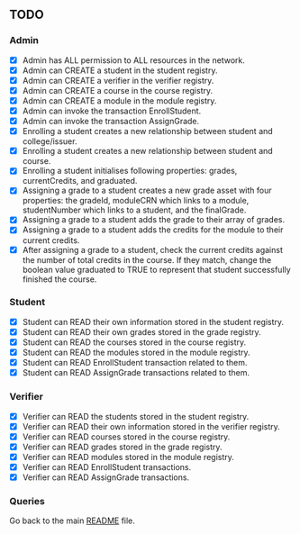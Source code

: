 ## TODO
### Admin
- [x] Admin has ALL permission to ALL resources in the network.
- [x] Admin can CREATE a student in the student registry.
- [x] Admin can CREATE a verifier in the verifier registry.
- [x] Admin can CREATE a course in the course registry.
- [x] Admin can CREATE a module in the module registry.
- [x] Admin can invoke the transaction EnrollStudent.
- [x] Admin can invoke the transaction AssignGrade.
- [x] Enrolling a student creates a new relationship between student and college/issuer.
- [x] Enrolling a student creates a new relationship between student and course.
- [x] Enrolling a student initialises following properties: grades, currentCredits, and graduated.
- [x] Assigning a grade to a student creates a new grade asset with four properties: the gradeId, moduleCRN which links to a module, studentNumber which links to a student, and the finalGrade.
- [x] Assigning a grade to a student adds the grade to their array of grades.
- [x] Assigning a grade to a student adds the credits for the module to their current credits.
- [x] After assigning a grade to a student, check the current credits against the number of total credits in the course. If they match, change the boolean value graduated to TRUE to represent that student successfully finished the course.

### Student
- [x] Student can READ their own information stored in the student registry.
- [x] Student can READ their own grades stored in the grade registry.
- [x] Student can READ the courses stored in the course registry.
- [x] Student can READ the modules stored in the module registry.
- [x] Student can READ EnrollStudent transaction related to them.
- [x] Student can READ AssignGrade transactions related to them.

### Verifier
- [x] Verifier can READ the students stored in the student registry.
- [x] Verifier can READ their own information stored in the verifier registry.
- [x] Verifier can READ courses stored in the course registry.
- [x] Verifier can READ grades stored in the grade registry.
- [x] Verifier can READ modules stored in the module registry.
- [x] Verifier can READ EnrollStudent transactions.
- [x] Verifier can READ AssignGrade transactions.

### Queries



Go back to the main [README](README.md) file.